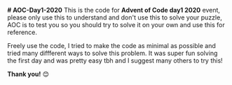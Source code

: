 **# AOC-Day1-2020**
This is the code for **Advent of Code day1 2020** event, please only use this to understand and don't use this to solve your puzzle, AOC is to test you so you should try to solve it on your own and use this for reference. 

Freely use the code, I tried to make the code as minimal as possible and tried many diffferent ways to solve this problem. It was super fun solving the first day and was pretty easy tbh and I suggest many others to try this!

**Thank you!** 😊

